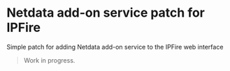 # Netdata add-on service patch for IPFire

Simple patch for adding Netdata add-on service to the IPFire web interface

> Work in progress.
